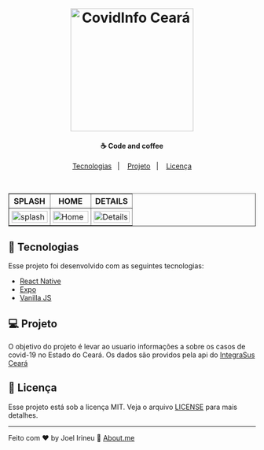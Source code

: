 <h1 align="center">
    <img alt="CovidInfo Ceará" title="CovidInfo Ceará" src="https://user-images.githubusercontent.com/33061906/81357774-f061c200-90aa-11ea-88d7-ec2915894c07.png" width="250px" />
</h1>

<h4 align="center">
  ☕ Code and coffee
</h4>

<p align="center">
  <a href="#rocket-tecnologias">Tecnologias</a>&nbsp;&nbsp;&nbsp;|&nbsp;&nbsp;&nbsp;
  <a href="#-projeto">Projeto</a>&nbsp;&nbsp;&nbsp;|&nbsp;&nbsp;&nbsp;
  <a href="#memo-licença">Licença</a>
</p>

<br>

<p align="center">
  <table border="1" style="width: 100%;">
    <thead>
        <tr>
            <th>SPLASH</th>
            <th>HOME</th>
            <th>DETAILS</th>
        </tr>
    </thead>
    <tbody>
        <tr>
            <td style="width: 33.33%; padding: 5px;"><img src="https://bit.ly/2LmF5FH" alt="splash" style="width: 100%;"></td>
            <td style="width: 33.33%; padding: 5px;"><img src="https://bit.ly/3bbpWRJ" alt="Home" style="width: 100%;"></td>
            <td style="width: 33.33%; padding: 5px;"><img src="https://bit.ly/2WhzpDb" alt="Details" style="width: 100%;"></td>
        </tr>
    </tbody>
</table>
</p>

## :rocket: Tecnologias

Esse projeto foi desenvolvido com as seguintes tecnologias:

- [React Native](https://reactnative.dev/)
- [Expo](https://expo.io/)
- [Vanilla JS](https://www.w3schools.com/js/)

## 💻 Projeto

O objetivo do projeto é levar ao usuario informações a sobre os casos de covid-19 no Estado do Ceará.
Os dados são providos pela api do [IntegraSus Ceará](https://integrasus.saude.ce.gov.br)


## :memo: Licença

Esse projeto está sob a licença MIT. Veja o arquivo [LICENSE](LICENSE.md) para mais detalhes.

---

Feito com ♥ by Joel Irineu :wave: [About.me](https://about.me/joel.irineu/getstarted)